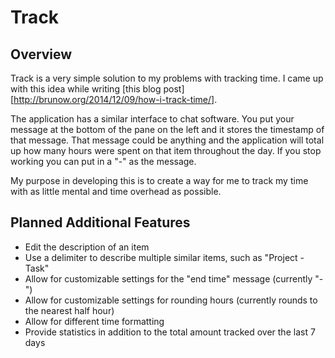 # Track
## Overview

Track is a very simple solution to my problems with tracking time. I came up
with this idea while writing [this blog post][http://brunow.org/2014/12/09/how-i-track-time/].

The application has a similar interface to chat software. You put your message
at the bottom of the pane on the left and it stores the timestamp of that
message. That message could be anything and the application will total up how
many hours were spent on that item throughout the day. If you stop working you
can put in a "-" as the message.

My purpose in developing this is to create a way for me to track my time with as
little mental and time overhead as possible.

## Planned Additional Features

* Edit the description of an item
* Use a delimiter to describe multiple similar items, such as "Project - Task"
* Allow for customizable settings for the "end time" message (currently "-")
* Allow for customizable settings for rounding hours (currently rounds to the 
  nearest half hour)
* Allow for different time formatting
* Provide statistics in addition to the total amount tracked over the last 7
  days